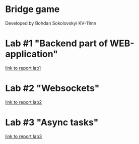 # Bridge game
Developed by Bohdan Sokolovskyi KV-11mn

# Lab #1 "Backend part of WEB-application"

[link to report lab1](https://docs.google.com/document/d/1oCwCd5je7Gcik7JAgby6untz6dA92NXv/edit?usp=sharing&ouid=101960540316980711570&rtpof=true&sd=true)

# Lab #2 "Websockets"
[link to report lab2](https://docs.google.com/document/d/1Esn-muWr2vYNbf_Qnr_DRqHRTm4YAq0o/edit?usp=sharing&ouid=101960540316980711570&rtpof=true&sd=true)

# Lab #3 "Async tasks"
[link to report lab3](https://docs.google.com/document/d/1EwHU8tWQAzEo84Wpyk3oVvr_2SPNR8dz/edit?usp=sharing&ouid=101960540316980711570&rtpof=true&sd=true)
